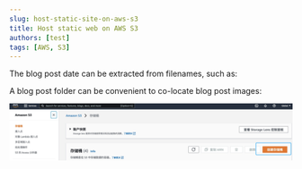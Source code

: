 ```yaml
---
slug: host-static-site-on-aws-s3
title: Host static web on AWS S3
authors: [test]
tags: [AWS, S3]
---
```


The blog post date can be extracted from filenames, such as:


A blog post folder can be convenient to co-locate blog post images:

![create_bucket_step1](./create_bucket_step1.jpg)